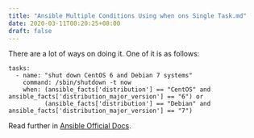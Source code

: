 ```yaml
---
title: "Ansible Multiple Conditions Using when ons Single Task.md"
date: 2020-03-11T00:20:25+08:00
draft: false
---
```


There are a lot of ways on doing it. One of it is as follows:

```
tasks:
  - name: "shut down CentOS 6 and Debian 7 systems"
    command: /sbin/shutdown -t now
    when: (ansible_facts['distribution'] == "CentOS" and ansible_facts['distribution_major_version'] == "6") or
          (ansible_facts['distribution'] == "Debian" and ansible_facts['distribution_major_version'] == "7")
```

Read further in [Ansible Official Docs](https://docs.ansible.com/ansible/latest/user_guide/playbooks_conditionals.html#the-when-statement).

